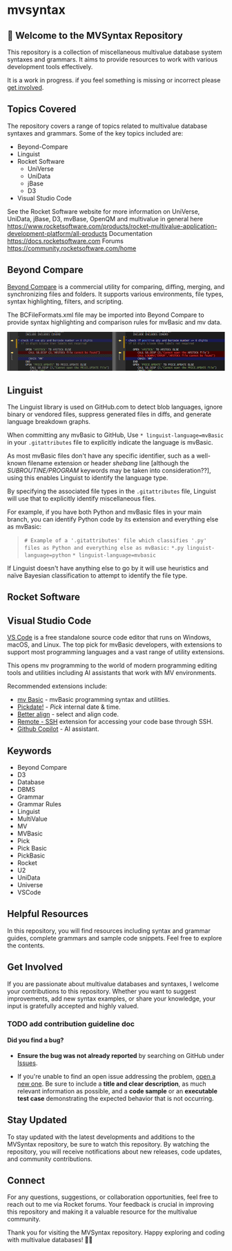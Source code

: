 # mvsyntax

## 🚀 Welcome to the MVSyntax Repository

This repository is a collection of miscellaneous multivalue database system syntaxes and grammars. It aims to provide resources to work with various development tools effectively.

It is a work in progress. if you feel something is missing or incorrect please [get involved](#get_involved).

## Topics Covered

The repository covers a range of topics related to multivalue database syntaxes and grammars. Some of the key topics included are:

- Beyond-Compare
- Linguist
- Rocket Software
  - UniVerse
  - UniData
  - jBase
  - D3
- Visual Studio Code

See the Rocket Software website for more information on UniVerse, UniData, jBase, D3, mvBase, OpenQM and multivalue in general here <https://www.rocketsoftware.com/products/rocket-multivalue-application-development-platform/all-products>
Documentation <https://docs.rocketsoftware.com>
Forums <https://community.rocketsoftware.com/home>

## Beyond Compare

[Beyond Compare](https://www.scootersoftware.com/) is a commercial utility for comparing, diffing, merging, and synchronizing files and folders. It supports various environments, file types, syntax highlighting, filters, and scripting.

The BCFileFormats.xml file may be imported into Beyond Compare to provide syntax highlighting and comparison rules for mvBasic and mv data.

![bc sample](beyond-compare/bcsample.png)

## Linguist

The Linguist library is used on GitHub.com to detect blob languages, ignore binary or vendored files, suppress generated files in diffs, and generate language breakdown graphs.

When committing any mvBasic to GitHub, Use `* linguist-language=mvBasic` in your `.gitattributes` file to explicitly indicate the language is mvBasic.

As most mvBasic files don't have any specific identifier, such as a well-known filename extension or header _shebang_ line [although the _SUBROUTINE/PROGRAM_ keywords may be taken into consideration??], using this enables Linguist to identify the language type.

By specifying the associated file types in the `.gitattributes` file, Linguist will use that to explicitly identify miscellaneous files.

For example, if you have both Python and mvBasic files in your main branch, you can identify Python code by its extension and everything else as mvBasic:

> `# Example of a '.gitattributes' file which classifies '.py' files as Python and everything else as mvBasic:`
> `*.py linguist-language=python`
> `* linguist-language=mvbasic`

If Linguist doesn't have anything else to go by it will use heuristics and naïve Bayesian classification to attempt to identify the file type.

## Rocket Software

## Visual Studio Code

[VS Code](https://visualstudio.microsoft.com/#vscode-section) is a free standalone source code editor that runs on Windows, macOS, and Linux. The top pick for mvBasic developers, with extensions to support most programming languages and a vast range of utility extensions.

This opens mv programming to the world of modern programming editing tools and utilities including AI assistants that work with MV environments.

Recommended extensions include:

* [mv Basic](https://marketplace.visualstudio.com/items?itemName=MVExtensions.mvbasic) - mvBasic programming syntax and utilities.
* [Pickdate!](https://marketplace.visualstudio.com/items?itemName=stuboydl.vscode-pickdate) - _Pick_ internal date & time.
* [Better align](https://marketplace.visualstudio.com/items?itemName=Chouzz.vscode-better-align) - select and align code.
* [Remote - SSH](https://marketplace.visualstudio.com/items?itemName=ms-vscode-remote.remote-ssh) extension for accessing your code base through SSH.
* [Github Copilot](https://marketplace.visualstudio.com/items?itemName=GitHub.copilot) - AI assistant.

## Keywords

- Beyond Compare
- D3
- Database
- DBMS
- Grammar
- Grammar Rules
- Linguist
- MultiValue
- MV
- MVBasic
- Pick
- Pick Basic
- PickBasic
- Rocket
- U2
- UniData
- Universe
- VSCode

## Helpful Resources

In this repository, you will find resources including syntax and grammar guides, complete grammars and sample code snippets. Feel free to explore the contents.

## Get Involved

If you are passionate about multivalue databases and syntaxes, I welcome your contributions to this repository. Whether you want to suggest improvements, add new syntax examples, or share your knowledge, your input is gratefully accepted and highly valued.

### TODO add contribution guideline doc

#### **Did you find a bug?**

- **Ensure the bug was not already reported** by searching on GitHub under [Issues](https://github.com/stuboydl/mvsyntax/issues).

- If you're unable to find an open issue addressing the problem, [open a new one](https://github.com/stuboydl/mvsyntax/issues/new). Be sure to include a **title and clear description**, as much relevant information as possible, and a **code sample** or an **executable test case** demonstrating the expected behavior that is not occurring.

<!-- - If possible, use the relevant bug report templates to create the issue. Simply copy the content of the appropriate template into a .rb file, make the necessary changes to demonstrate the issue, and **paste the content into the issue description**:
  * [**Active Record** (models, encryption, database) issues](https://github.com/rails/rails/blob/main/guides/bug_report_templates/active_record.rb)
  * [**Active Record Migrations** issues](https://github.com/rails/rails/blob/main/guides/bug_report_templates/active_record_migrations.rb)
  * [**Action View** (views, helpers) issues](https://github.com/rails/rails/blob/main/guides/bug_report_templates/action_view.rb)
  * [**Active Job** issues](https://github.com/rails/rails/blob/main/guides/bug_report_templates/active_job.rb)
  * [**Active Storage** issues](https://github.com/rails/rails/blob/main/guides/bug_report_templates/active_storage.rb)
  * [**Action Mailer** issues](https://github.com/rails/rails/blob/main/guides/bug_report_templates/action_mailer.rb)
  * [**Action Mailbox** issues](https://github.com/rails/rails/blob/main/guides/bug_report_templates/action_mailbox.rb)
  * [**Action Pack** (controllers, routing) issues](https://github.com/rails/rails/blob/main/guides/bug_report_templates/action_controller.rb)
  * [**Generic template** for other issues](https://github.com/rails/rails/blob/main/guides/bug_report_templates/generic.rb)

* For more detailed information on submitting a bug report and creating an issue, visit our [reporting guidelines](https://edgeguides.rubyonrails.org/contributing_to_ruby_on_rails.html#reporting-an-issue).

#### **Did you write a patch that fixes a bug?**

- Open a new GitHub pull request with the patch.

- Ensure the PR description clearly describes the problem and solution. Include the relevant issue number if applicable.

- Before submitting, please read the guide [_TODO_] to know more about coding conventions and benchmarks.

#### **Did you fix whitespace, format code, or make a purely cosmetic patch?**

Changes that are cosmetic in nature and do not add anything substantial to the stability, functionality, or testability of syntaxes and grammars will generally not be accepted (read more about [our rationales behind this decision](https://github.com/rails/rails/pull/13771#issuecomment-32746700)).

#### **Do you intend to add a new feature or change an existing one?**

- Suggest your change and start writing code

- Do not open an issue on GitHub until you have collected positive feedback about the change. GitHub issues are primarily intended for bug reports and fixes

* We generally reject changes to Active Support core extensions. Those change should be proposed in the [Ruby issue tracker instead](https://bugs.ruby-lang.org/issues), as we don't want to conflict with future versions of Ruby.

#### **Do you have questions about the source code?**

- Ask any question about how to use MV in the [mv forums](https://community.rocketsoftware.com/home).

#### **Do you want to contribute to this documentation?**

- Please read [Contributing to the mvsyntax Documentation](https://example.com)

MVSyntax is a volunteer effort. We encourage you to pitch in and join [the team](https://example.com)!

Thanks! :heart: :heart: :heart:

MvSyntax Team -->

## Stay Updated

To stay updated with the latest developments and additions to the MVSyntax repository, be sure to watch this repository. By watching the repository, you will receive notifications about new releases, code updates, and community contributions.

## Connect

For any questions, suggestions, or collaboration opportunities, feel free to reach out to me via Rocket forums. Your feedback is crucial in improving this repository and making it a valuable resource for the multivalue community.

Thank you for visiting the MVSyntax repository. Happy exploring and coding with multivalue databases! 🌟🚀
